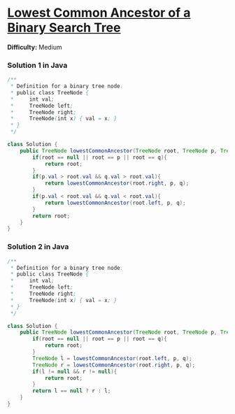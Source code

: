 # [Lowest Common Ancestor of a Binary Search Tree](https://leetcode.com/problems/lowest-common-ancestor-of-a-binary-search-tree/)
**Difficulty:** Medium

### Solution 1 in Java
```java
/**
 * Definition for a binary tree node.
 * public class TreeNode {
 *     int val;
 *     TreeNode left;
 *     TreeNode right;
 *     TreeNode(int x) { val = x; }
 * }
 */

class Solution {
    public TreeNode lowestCommonAncestor(TreeNode root, TreeNode p, TreeNode q) {
        if(root == null || root == p || root == q){
            return root;
        }
        if(p.val > root.val && q.val > root.val){
            return lowestCommonAncestor(root.right, p, q);
        }
        if(p.val < root.val && q.val < root.val){
            return lowestCommonAncestor(root.left, p, q);
        }
        return root;
    }
}
```

### Solution 2 in Java
```java
/**
 * Definition for a binary tree node.
 * public class TreeNode {
 *     int val;
 *     TreeNode left;
 *     TreeNode right;
 *     TreeNode(int x) { val = x; }
 * }
 */

class Solution {
    public TreeNode lowestCommonAncestor(TreeNode root, TreeNode p, TreeNode q) {
        if(root == null || root == p || root == q){
            return root;
        }
        TreeNode l = lowestCommonAncestor(root.left, p, q);
        TreeNode r = lowestCommonAncestor(root.right, p, q);
        if(l != null && r != null){
            return root;
        }
        return l == null ? r : l;
    }
}
```
